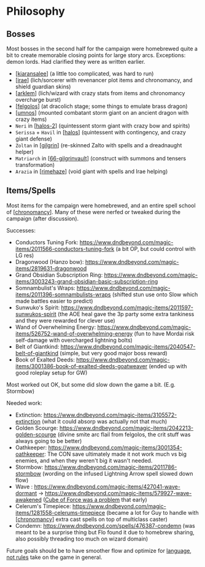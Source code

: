 # Philosophy

## Bosses
Most bosses in the second half for the campaign were homebrewed quite a bit to create memorable closing points for large story arcs.
Exceptions: demon lords. Had clarified they were as written earlier.

- [[kiaransalee]] (a little too complicated, was hard to run)
- [[irae]] (lich/sorcerer with revenancer plot items and chronomancy, and shield guardian skins)
- [[arklem]] (lich/wizard with crazy stats from items and chronomancy overcharge burst)
- [[felgolos]] (at dracolich stage; some things to emulate brass dragon)
- [[umnos]] (mounted combatant storm giant on an ancient dragon with crazy items)
- `Neri` in [[halos-2]] (quintessent storm giant with crazy bow and spirits)
- `Serissa` + `Havil` in [[halos]] (quintessent with contingency, and crazy giant defense)
- `Zoltan` in [[gilgrin]] (re-skinned Zalto with spells and a dreadnaught helper)
- `Matriarch` in [[66-gilgrinvault]] (construct with summons and tensers transformation)
- `Arazia` in [[rimehaze]] (void giant with spells and Irae helping)

## Items/Spells
Most items for the campaign were homebrewed, and an entire spell school of [[chronomancy]].
Many of these were nerfed or tweaked during the campaign (after discussion).

Successes:
- Conductors Tuning Fork: https://www.dndbeyond.com/magic-items/2011566-conductors-tuning-fork (a bit OP, but could control with LG res)
- Dragonwood (Hanzo bow): https://www.dndbeyond.com/magic-items/2819631-dragonwood
- Grand Obsidian Subscription Ring: https://www.dndbeyond.com/magic-items/3003243-grand-obsidian-basic-subscription-ring
- Somnambulist's Wraps: https://www.dndbeyond.com/magic-items/2011396-somnambulists-wraps (shifted stun use onto Slow which made battles easier to predict)
- Sunwuko's Spirit: https://www.dndbeyond.com/magic-items/2011597-sunwukos-spirit (the AOE heal gave the 3p party some extra tankiness and they were rewarded for clever use)
- Wand of Overwhelming Energy: https://www.dndbeyond.com/magic-items/526752-wand-of-overwhelming-energy (fun to have Mordai risk self-damage with overcharged lightning bolts)
- Belt of Giantkind: https://www.dndbeyond.com/magic-items/2040547-belt-of-giantkind (simple, but very good major boss reward)
- Book of Exalted Deeds: https://www.dndbeyond.com/magic-items/3001386-book-of-exalted-deeds-goatweaver (ended up with good roleplay setup for GW)

Most worked out OK, but some did slow down the game a bit. (E.g. Stormbow)

Needed work:
- Extinction: https://www.dndbeyond.com/magic-items/3105572-extinction (what it could absorp was actually not that much)
- Golden Scourge: https://www.dndbeyond.com/magic-items/2042213-golden-scourge (divine smite arc flail from felgolos, the crit stuff was always going to be better)
- Oathkeeper: https://www.dndbeyond.com/magic-items/3001354-oathkeeper: The CON save ultimately made it not work much vs big enemies, and when they weren't big it wasn't needed.
- Stormbow: https://www.dndbeyond.com/magic-items/2011786-stormbow (wording on the infused Lightning Arrow spell slowed down flow)
- Wave : https://www.dndbeyond.com/magic-items/427041-wave-dormant -> https://www.dndbeyond.com/magic-items/579927-wave-awakened ([Cube of Force was a problem](https://clux.github.io/probes/post/2020-10-04-antimagic-revisited/) that early)
- Celerum's Timepiece: https://www.dndbeyond.com/magic-items/1281558-celerums-timepiece (became a lot for Guy to handle with [[chronomancy]] extra cast spells on top of multiclass caster)
- Condemn: https://www.dndbeyond.com/spells/476387-condemn (was meant to be a surprise thing but Flo found it due to homebrew sharing, also possibly threading too much on wizard domain)

Future goals should be to have smoother flow and optimize for [language, not rules](https://www.youtube.com/watch?v=OIkwABECfR0) take on the game in general.

[//begin]: # "Autogenerated link references for markdown compatibility"
[kiaransalee]: ../deities/kiaransalee "Kiaransalee"
[irae]: ../npcs/irae "Irae T'sarran"
[arklem]: ../npcs/arklem "Arklem Greeth"
[felgolos]: ../npcs/felgolos "Felgolos"
[umnos]: ../npcs/umnos "Fracto-Nimbuli"
[halos-2]: ../spine/halos-2 "Halos Labyrinth"
[halos]: ../spine/halos "Halos"
[gilgrin]: ../spine/gilgrin "Gilgrin"
[66-gilgrinvault]: ../recaps/66-gilgrinvault "66-gilgrinvault"
[rimehaze]: ../spine/rimehaze "Rimehaze"
[chronomancy]: chronomancy "Chronomancy"
[//end]: # "Autogenerated link references"
